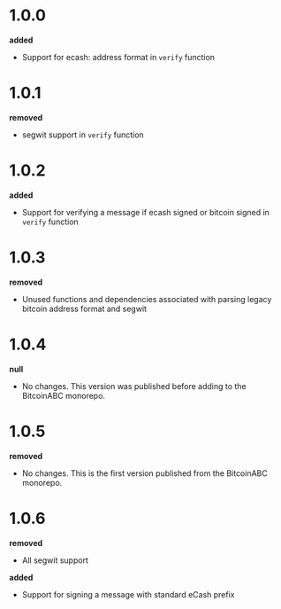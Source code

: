 # 1.0.0

**added**

-   Support for ecash: address format in `verify` function

# 1.0.1

**removed**

-   segwit support in `verify` function

# 1.0.2

**added**

-   Support for verifying a message if ecash signed or bitcoin signed in `verify` function

# 1.0.3

**removed**

-   Unused functions and dependencies associated with parsing legacy bitcoin address format and segwit

# 1.0.4

**null**

-   No changes. This version was published before adding to the BitcoinABC monorepo.

# 1.0.5

**removed**

-   No changes. This is the first version published from the BitcoinABC monorepo.

# 1.0.6

**removed**

-   All segwit support

**added**

-   Support for signing a message with standard eCash prefix
